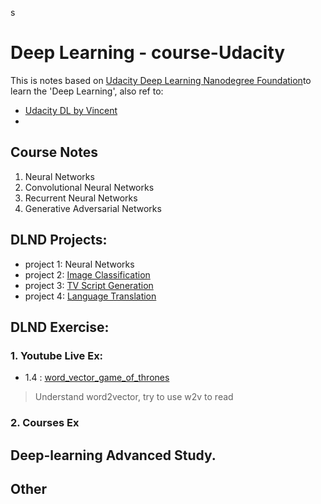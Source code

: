 s
# Deep Learning - course-Udacity
This is notes based on [Udacity Deep Learning Nanodegree Foundation](https://github.com/udacity/deep-learning)to learn the 'Deep Learning', also ref to:
- [Udacity DL by Vincent](https://classroom.udacity.com/courses/ud730)
-

## Course Notes
1. Neural Networks
2. Convolutional Neural Networks
3. Recurrent Neural Networks
4. Generative Adversarial Networks


## DLND Projects:
- project 1: Neural Networks
- project 2: [Image Classification](./Projects/pro3)
- project 3: [TV Script Generation](./Projects/pro3_RNN)
- project 4: [Language Translation](./Projects/proj4_seq2seq)

## DLND Exercise:
### 1. Youtube Live Ex:
- 1.4 : [word_vector_game_of_thrones](./Siraj_Live_Ex/wk-04_word2vec)
> Understand word2vector, try to use w2v to read <pride and prejudice>

### 2. Courses Ex

## Deep-learning Advanced Study.

## Other
